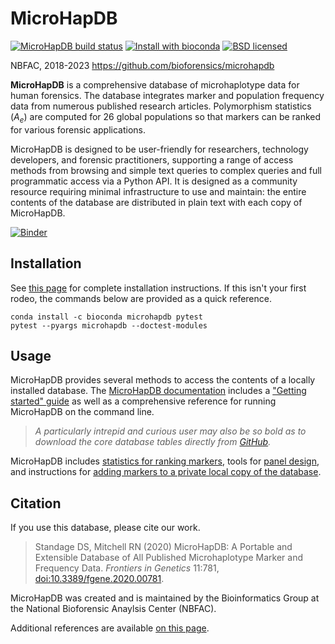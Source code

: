 # MicroHapDB

[![MicroHapDB build status][cibadge]](https://github.com/bioforensics/MicroHapDB/actions)
[![Install with bioconda][condabadge]](http://bioconda.github.io/recipes/microhapdb/README.html)
[![BSD licensed][licensebadge]](https://github.com/bioforensics/MicroHapDB/blob/master/LICENSE.txt)

NBFAC, 2018-2023
https://github.com/bioforensics/microhapdb

**MicroHapDB** is a comprehensive database of microhaplotype data for human forensics.
The database integrates marker and population frequency data from numerous published research articles.
Polymorphism statistics ($A_e$) are computed for 26 global populations so that markers can be ranked for various forensic applications.

MicroHapDB is designed to be user-friendly for researchers, technology developers, and forensic practitioners, supporting a range of access methods from browsing and simple text queries to complex queries and full programmatic access via a Python API.
It is designed as a community resource requiring minimal infrastructure to use and maintain: the entire contents of the database are distributed in plain text with each copy of MicroHapDB.

[![Binder](https://mybinder.org/badge_logo.svg)](https://mybinder.org/v2/gh/bioforensics/MicroHapDB/master?labpath=binder%2Fdemo_v0.9.ipynb)


## Installation

See [this page](https://microhapdb.readthedocs.io/en/latest/install.html) for complete installation instructions.
If this isn't your first rodeo, the commands below are provided as a quick reference.

```
conda install -c bioconda microhapdb pytest
pytest --pyargs microhapdb --doctest-modules
```

## Usage

MicroHapDB provides several methods to access the contents of a locally installed database.
The [MicroHapDB documentation](https://microhapdb.readthedocs.io/) includes a ["Getting started" guide](https://microhapdb.readthedocs.io/en/latest/starting.html) as well as a comprehensive reference for running MicroHapDB on the command line.

> *A particularly intrepid and curious user may also be so bold as to download the core database tables directly from [GitHub](https://github.com/bioforensics/MicroHapDB/tree/master/microhapdb/data).*

MicroHapDB includes [statistics for ranking markers](https://microhapdb.readthedocs.io/en/latest/ranking.html), tools for [panel design](targets), and instructions for [adding markers to a private local copy of the database](https://microhapdb.readthedocs.io/en/latest/extending.html).


## Citation

If you use this database, please cite our work.

> Standage DS,  Mitchell RN (2020) MicroHapDB: A Portable and Extensible Database of All Published Microhaplotype Marker and Frequency Data. *Frontiers in Genetics* 11:781, [doi:10.3389/fgene.2020.00781](https://doi.org/10.3389/fgene.2020.00781).

MicroHapDB was created and is maintained by the Bioinformatics Group at the National Bioforensic Anaylsis Center (NBFAC).

Additional references are available [on this page](https://microhapdb.readthedocs.io/en/latest/install.html).


[alfred]: https://alfred.med.yale.edu/alfred/alfredDataDownload.asp
[Pandas]: https://pandas.pydata.org
[cibadge]: https://github.com/bioforensics/MicroHapDB/workflows/CI%20Build/badge.svg
[pypibadge]: https://img.shields.io/pypi/v/microhapdb.svg
[condabadge]: https://img.shields.io/badge/install%20with-bioconda-brightgreen.svg
[licensebadge]: https://img.shields.io/badge/license-BSD-blue.svg

